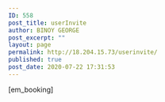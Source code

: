 ```yaml
---
ID: 558
post_title: userInvite
author: BINOY GEORGE
post_excerpt: ""
layout: page
permalink: http://18.204.15.73/userinvite/
published: true
post_date: 2020-07-22 17:31:53
---
```

[em_booking]